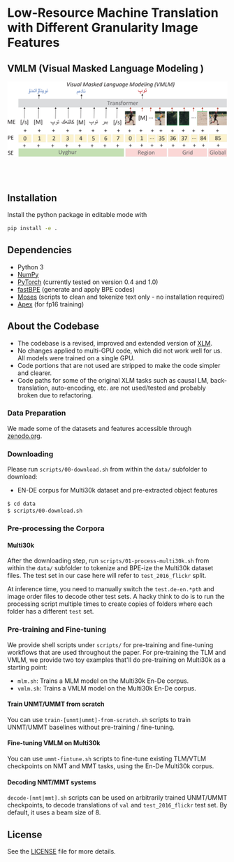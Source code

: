 # Low-Resource Machine Translation with Different Granularity Image Features

## VMLM (Visual Masked Language Modeling )

![vtmlm](./vmlm.png)

<br>
<br>



## Installation

Install the python package in editable mode with
```bash
pip install -e .
```

## Dependencies

- Python 3
- [NumPy](http://www.numpy.org/)
- [PyTorch](http://pytorch.org/) (currently tested on version 0.4 and 1.0)
- [fastBPE](https://github.com/facebookresearch/XLM/tree/master/tools#fastbpe) (generate and apply BPE codes)
- [Moses](https://github.com/facebookresearch/XLM/tree/master/tools#tokenizers) (scripts to clean and tokenize text only - no installation required)
- [Apex](https://github.com/nvidia/apex#quick-start) (for fp16 training)


## About the Codebase
- The codebase is a revised, improved and extended version of [XLM](https://github.com/facebookresearch/XLM).
- No changes applied to multi-GPU code, which did not work well for us. All models were trained on a single GPU.
- Code portions that are not used are stripped to make the code simpler and clearer.
- Code paths for some of the original XLM tasks such as causal LM, back-translation, auto-encoding, etc.
  are not used/tested and probably broken due to refactoring.
  
 
### Data Preparation
We made some of the datasets and features accessible through [zenodo.org](https://zenodo.org/record/4646961).


### Downloading

Please run `scripts/00-download.sh` from within the `data/` subfolder to download:
- EN-DE corpus for Multi30k dataset and pre-extracted object features

```
$ cd data
$ scripts/00-download.sh
```

### Pre-processing the Corpora
#### Multi30k
After the downloading step, run `scripts/01-process-multi30k.sh` from within the `data/` subfolder
to tokenize and BPE-ize the Multi30k dataset files. The test set in our case here
will refer to `test_2016_flickr` split.

At inference time, you need to manually switch the `test.de-en.*pth` and image order files
to decode other test sets. A hacky think to do is to run the processing script multiple
times to create copies of folders where each folder has a different `test` set.


### Pre-training and Fine-tuning

We provide shell scripts under `scripts/` for pre-training and fine-tuning workflows that are
used throughout the paper. For pre-training the TLM and VMLM, we provide two
toy examples that'll do pre-training on Multi30k as a starting point:

- `mlm.sh`: Trains a MLM model on the Multi30k En-De corpus.
- `vmlm.sh`: Trains a VMLM model on the Multi30k En-De corpus.


#### Train UNMT/UMMT from scratch
You can use `train-[unmt|ummt]-from-scratch.sh` scripts to train UNMT/UMMT
baselines without pre-training / fine-tuning.

#### Fine-tuning VMLM on Multi30k
You can use `ummt-fintune.sh` scripts to fine-tune
existing TLM/VTLM checkpoints on NMT and MMT tasks, using the En-De Multi30k corpus.

#### Decoding NMT/MMT systems
`decode-[nmt|mmt].sh` scripts can be used on arbitrarily trained UNMT/UMMT
checkpoints, to decode translations of `val` and `test_2016_flickr` test set.
By default, it uses a beam size of 8.



## License

See the [LICENSE](LICENSE) file for more details.

